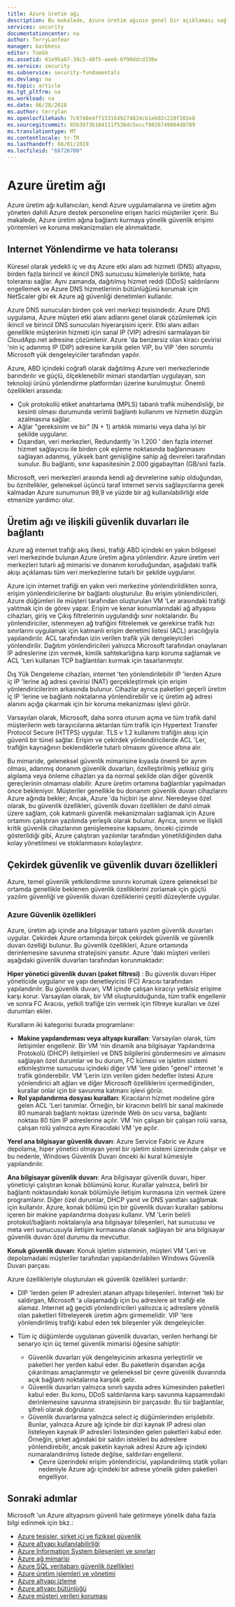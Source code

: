 ```yaml
---
title: Azure üretim ağı
description: Bu makalede, Azure üretim ağının genel bir açıklaması sağlanmaktadır.
services: security
documentationcenter: na
author: TerryLanfear
manager: barbkess
editor: TomSh
ms.assetid: 61e95a87-39c5-48f5-aee6-6f90ddcd336e
ms.service: security
ms.subservice: security-fundamentals
ms.devlang: na
ms.topic: article
ms.tgt_pltfrm: na
ms.workload: na
ms.date: 06/28/2018
ms.author: terrylan
ms.openlocfilehash: 7c0748e4ff1531649274834cb1e602c228f102e8
ms.sourcegitcommit: 85b3973b104111f536dc5eccf8026749084d8789
ms.translationtype: MT
ms.contentlocale: tr-TR
ms.lasthandoff: 08/01/2019
ms.locfileid: "68726700"
---
```

# <a name="the-azure-production-network"></a>Azure üretim ağı
Azure üretim ağı kullanıcıları, kendi Azure uygulamalarına ve üretim ağını yöneten dahili Azure destek personeline erişen harici müşteriler içerir. Bu makalede, Azure üretim ağına bağlantı kurmaya yönelik güvenlik erişimi yöntemleri ve koruma mekanizmaları ele alınmaktadır.

## <a name="internet-routing-and-fault-tolerance"></a>Internet Yönlendirme ve hata toleransı
Küresel olarak yedekli iç ve dış Azure etki alanı adı hizmeti (DNS) altyapısı, birden fazla birincil ve ikincil DNS sunucusu kümeleriyle birlikte, hata toleransı sağlar. Aynı zamanda, dağıtılmış hizmet reddi (DDoS) saldırılarını engellemek ve Azure DNS hizmetlerinin bütünlüğünü korumak için NetScaler gibi ek Azure ağ güvenliği denetimleri kullanılır.

Azure DNS sunucuları birden çok veri merkezi tesisindedir. Azure DNS uygulama, Azure müşteri etki alanı adlarını genel olarak çözümlemek için ikincil ve birincil DNS sunucuları hiyerarşisini içerir. Etki alanı adları genellikle müşterinin hizmeti için sanal IP (VIP) adresini sarmalayan bir CloudApp.net adresine çözümlenir. Azure 'da benzersiz olan kiracı çevirisi 'nin iç adanmış IP (DIP) adresine karşılık gelen VIP, bu VIP 'den sorumlu Microsoft yük dengeleyiciler tarafından yapılır.

Azure, ABD içindeki coğrafi olarak dağıtılmış Azure veri merkezlerinde barındırılır ve güçlü, ölçeklenebilir mimari standartları uygulayan, son teknoloji ürünü yönlendirme platformları üzerine kurulmuştur. Önemli özellikleri arasında:

- Çok protokollü etiket anahtarlama (MPLS) tabanlı trafik mühendisliği, bir kesinti olması durumunda verimli bağlantı kullanımı ve hizmetin düzgün azalmasına sağlar.
- Ağlar "gereksinim ve bir" (N + 1) artıklık mimarisi veya daha iyi bir şekilde uygulanır.
- Dışarıdan, veri merkezleri, Redundantly 'in 1.200 ' den fazla internet hizmet sağlayıcısı ile birden çok eşleme noktasında bağlanmasını sağlayan adanmış, yüksek bant genişliğine sahip ağ devreleri tarafından sunulur. Bu bağlantı, sınır kapasitesinin 2.000 gigabayttan (GB/sn) fazla.

Microsoft, veri merkezleri arasında kendi ağ devrelerine sahip olduğundan, bu öznitelikler, geleneksel üçüncü taraf internet servis sağlayıcılarına gerek kalmadan Azure sunumunun 99,9 ve yüzde bir ağ kullanılabilirliği elde etmenize yardımcı olur.

## <a name="connection-to-production-network-and-associated-firewalls"></a>Üretim ağı ve ilişkili güvenlik duvarları ile bağlantı
Azure ağ internet trafiği akış ilkesi, trafiği ABD içindeki en yakın bölgesel veri merkezinde bulunan Azure üretim ağına yönlendirir. Azure üretim veri merkezleri tutarlı ağ mimarisi ve donanım koruduğundan, aşağıdaki trafik akışı açıklaması tüm veri merkezlerine tutarlı bir şekilde uygulanır.

Azure için internet trafiği en yakın veri merkezine yönlendirildikten sonra, erişim yönlendiricilerine bir bağlantı oluşturulur. Bu erişim yönlendiricileri, Azure düğümleri ile müşteri tarafından oluşturulan VM 'Ler arasındaki trafiği yalıtmak için de görev yapar. Erişim ve kenar konumlarındaki ağ altyapısı cihazları, giriş ve Çıkış filtrelerinin uygulandığı sınır noktalarıdır. Bu yönlendiriciler, istenmeyen ağ trafiğini filtrelemek ve gerekirse trafik hızı sınırlarını uygulamak için katmanlı erişim denetimi listesi (ACL) aracılığıyla yapılandırılır. ACL tarafından izin verilen trafik yük dengeleyicileri yönlendirilir. Dağıtım yönlendiricileri yalnızca Microsoft tarafından onaylanan IP adreslerine izin vermek, kimlik sahtekarlığına karşı koruma sağlamak ve ACL 'Leri kullanan TCP bağlantıları kurmak için tasarlanmıştır.

Dış Yük Dengeleme cihazları, internet 'ten yönlendirilebilir IP 'lerden Azure iç IP 'lerine ağ adresi çevirisi (NAT) gerçekleştirmek için erişim yönlendiricilerinin arkasında bulunur. Cihazlar ayrıca paketleri geçerli üretim iç IP 'lerine ve bağlantı noktalarına yönlendirebilir ve iç üretim ağ adresi alanını açığa çıkarmak için bir koruma mekanizması işlevi görür.

Varsayılan olarak, Microsoft, daha sonra oturum açma ve tüm trafik dahil müşterilerin web tarayıcılarına aktarılan tüm trafik için Hypertext Transfer Protocol Secure (HTTPS) uygular. TLS v 1.2 kullanımı trafiğin akışı için güvenli bir tünel sağlar. Erişim ve çekirdek yönlendiricilerde ACL 'Ler, trafiğin kaynağının beklendiklerle tutarlı olmasını güvence altına alır.

Bu mimaride, geleneksel güvenlik mimarisine kıyasla önemli bir ayrım olması, adanmış donanım güvenlik duvarları, özelleştirilmiş yetkisiz giriş algılama veya önleme cihazları ya da normal şekilde olan diğer güvenlik gereçlerinin olmaması olabilir. Azure üretim ortamına bağlantılar yapılmadan önce bekleniyor. Müşteriler genellikle bu donanım güvenlik duvarı cihazlarını Azure ağında bekler; Ancak, Azure 'da hiçbiri işe alınır. Neredeyse özel olarak, bu güvenlik özellikleri, güvenlik duvarı özellikleri de dahil olmak üzere sağlam, çok katmanlı güvenlik mekanizmaları sağlamak için Azure ortamını çalıştıran yazılımda yerleşik olarak bulunur. Ayrıca, sınırın ve ilişkili kritik güvenlik cihazlarının genişlemesine kapsamı, önceki çizimde gösterildiği gibi, Azure çalıştıran yazılımlar tarafından yönetildiğinden daha kolay yönetilmesi ve stoklanmasını kolaylaştırır.

## <a name="core-security-and-firewall-features"></a>Çekirdek güvenlik ve güvenlik duvarı özellikleri
Azure, temel güvenlik yetkilendirme sınırını korumak üzere geleneksel bir ortamda genellikle beklenen güvenlik özelliklerini zorlamak için güçlü yazılım güvenliği ve güvenlik duvarı özelliklerini çeşitli düzeylerde uygular.

### <a name="azure-security-features"></a>Azure Güvenlik özellikleri
Azure, üretim ağı içinde ana bilgisayar tabanlı yazılım güvenlik duvarları uygular. Çekirdek Azure ortamında birçok çekirdek güvenlik ve güvenlik duvarı özelliği bulunur. Bu güvenlik özellikleri, Azure ortamında derinlemesine savunma stratejisini yansıtır. Azure 'daki müşteri verileri aşağıdaki güvenlik duvarları tarafından korunmaktadır:

**Hiper yönetici güvenlik duvarı (paket filtresi)** : Bu güvenlik duvarı Hiper yöneticide uygulanır ve yapı denetleyicisi (FC) Aracısı tarafından yapılandırılır. Bu güvenlik duvarı, VM içinde çalışan kiracıyı yetkisiz erişime karşı korur. Varsayılan olarak, bir VM oluşturulduğunda, tüm trafik engellenir ve sonra FC Aracısı, yetkili trafiğe izin vermek için filtreye kuralları ve özel durumları ekler.

Kuralların iki kategorisi burada programlanır:

- **Makine yapılandırması veya altyapı kuralları**: Varsayılan olarak, tüm iletişimler engellenir. Bir VM 'nin dinamik ana bilgisayar Yapılandırma Protokolü (DHCP) iletişimleri ve DNS bilgilerini göndermesini ve almasını sağlayan özel durumlar ve bu durum, FC kümesi ve işletim sistemi etkinleştirme sunucusu içindeki diğer VM 'lere giden "genel" internet 'e trafik gönderebilir. VM 'Lerin izin verilen giden hedefler listesi Azure yönlendirici alt ağları ve diğer Microsoft özelliklerini içermediğinden, kurallar onlar için bir savunma katmanı işlevi görür.
- **Rol yapılandırma dosyası kuralları**: Kiracıların hizmet modeline göre gelen ACL 'Leri tanımlar. Örneğin, bir kiracının belirli bir sanal makinede 80 numaralı bağlantı noktası üzerinde Web ön ucu varsa, bağlantı noktası 80 tüm IP adreslerine açılır. VM 'nin çalışan bir çalışan rolü varsa, çalışan rolü yalnızca aynı Kiracıdaki VM 'ye açılır.

**Yerel ana bilgisayar güvenlik duvarı**: Azure Service Fabric ve Azure depolama, hiper yönetici olmayan yerel bir işletim sistemi üzerinde çalışır ve bu nedenle, Windows Güvenlik Duvarı önceki iki kural kümesiyle yapılandırılır.

**Ana bilgisayar güvenlik duvarı**: Ana bilgisayar güvenlik duvarı, hiper yöneticiyi çalıştıran konak bölümünü korur. Kurallar yalnızca, belirli bir bağlantı noktasındaki konak bölümüyle iletişim kurmasına izin vermek üzere programlanır. Diğer özel durumlar, DHCP yanıt ve DNS yanıtları sağlamak için kullanılır. Azure, konak bölümü için bir güvenlik duvarı kuralları şablonu içeren bir makine yapılandırma dosyası kullanır. VM 'Lerin belirli protokol/bağlantı noktalarıyla ana bilgisayar bileşenleri, hat sunucusu ve meta veri sunucusuyla iletişim kurmasına olanak sağlayan bir ana bilgisayar güvenlik duvarı özel durumu da mevcuttur.

**Konuk güvenlik duvarı**: Konuk işletim sisteminin, müşteri VM 'Leri ve depolamadaki müşteriler tarafından yapılandırılabilen Windows Güvenlik Duvarı parçası.

Azure özellikleriyle oluşturulan ek güvenlik özellikleri şunlardır:

- DIP 'lerden gelen IP adresleri atanan altyapı bileşenleri. Internet 'teki bir saldırgan, Microsoft 'a ulaşamadığı için bu adreslere ait trafiği ele alamaz. Internet ağ geçidi yönlendiricileri yalnızca iç adreslere yönelik olan paketleri filtreleyerek üretim ağını girmemelidir. VIP 'lere yönlendirilmiş trafiği kabul eden tek bileşenler yük dengeleyiciler.
- Tüm iç düğümlerde uygulanan güvenlik duvarları, verilen herhangi bir senaryo için üç temel güvenlik mimarisi öğesine sahiptir:

   - Güvenlik duvarları yük dengeleyicinin arkasına yerleştirilir ve paketleri her yerden kabul eder. Bu paketlerin dışarıdan açığa çıkarılması amaçlanmıştır ve geleneksel bir çevre güvenlik duvarında açık bağlantı noktalarına karşılık gelir.
   - Güvenlik duvarları yalnızca sınırlı sayıda adres kümesinden paketleri kabul eder. Bu konu, DDoS saldırılarına karşı savunma kapsamındaki derinlemesine savunma stratejisinin bir parçasıdır. Bu tür bağlantılar, şifreli olarak doğrulanır.
   - Güvenlik duvarlarına yalnızca select iç düğümlerinden erişilebilir. Bunlar, yalnızca Azure ağı içinde bir dizi kaynak IP adresi olan listeleyen kaynak IP adresleri listesinden gelen paketleri kabul eder. Örneğin, şirket ağındaki bir saldırı istekleri bu adreslere yönlendirebilir, ancak paketin kaynak adresi Azure ağı içindeki numaralandırılmış listede değilse, saldırıları engellenir.
     - Çevre üzerindeki erişim yönlendiricisi, yapılandırılmış statik yolları nedeniyle Azure ağı içindeki bir adrese yönelik giden paketleri engelliyor.

## <a name="next-steps"></a>Sonraki adımlar
Microsoft 'un Azure altyapısını güvenli hale getirmeye yönelik daha fazla bilgi edinmek için bkz.:

- [Azure tesisler, şirket içi ve fiziksel güvenlik](physical-security.md)
- [Azure altyapı kullanılabilirliği](infrastructure-availability.md)
- [Azure Information System bileşenleri ve sınırları](infrastructure-components.md)
- [Azure ağ mimarisi](infrastructure-network.md)
- [Azure SQL veritabanı güvenlik özellikleri](infrastructure-sql.md)
- [Azure üretim işlemleri ve yönetimi](infrastructure-operations.md)
- [Azure altyapı izleme](infrastructure-monitoring.md)
- [Azure altyapı bütünlüğü](infrastructure-integrity.md)
- [Azure müşteri verileri koruması](protection-customer-data.md)
